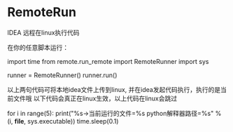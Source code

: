 # RemoteRun
IDEA 远程在linux执行代码

在你的任意脚本运行：

import time
from remote.run_remote import RemoteRunner
import sys


runner = RemoteRunner()
runner.run()

以上两句代码可将本地idea文件上传到linux, 并在idea发起代码执行，执行的是当前文件哦
以下代码会真正在linux生效，以上代码在linux会跳过

for i in range(5):
    print("%s->当前运行的文件=%s python解释器路径=%s" % (i, __file__, sys.executable))
    time.sleep(0.1)

